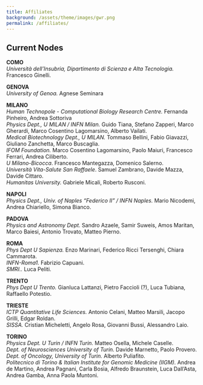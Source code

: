 ```yaml
---
title: Affiliates
background: /assets/theme/images/gwr.png
permalink: /affiliates/
---
```


## Current Nodes

**COMO**  
*Università dell’Insubria, Dipartimento di Scienza e Alta Tecnologia.* Francesco Ginelli.

**GENOVA**  
*University of Genoa.* Agnese Seminara  

**MILANO**  
*Human Technopole - Computational Biology Research Centre.* Fernanda Pinheiro, Andrea Sottoriva  
*Physics Dept., U MILAN / INFN Milan.* Guido Tiana, Stefano Zapperi, Marco Gherardi, Marco Cosentino Lagomarsino, Alberto Vailati.  
*Medical Biotechnology Dept., U MILAN.* Tommaso Bellini, Fabio Giavazzi, Giuliano Zanchetta, Marco Buscaglia.  
*IFOM Foundation.* Marco Cosentino Lagomarsino, Paolo Maiuri, Francesco Ferrari, Andrea Ciliberto.  
*U Milano-Bicocca*. Francesco Mantegazza, Domenico Salerno.  
 *Università Vita-Salute San Raffaele*. Samuel Zambrano, Davide Mazza, Davide Cittaro.  
 *Humanitas University.* Gabriele Micali, Roberto Rusconi.  

**NAPOLI**  
*Physics Dept., Univ. of Naples “Federico II” / INFN Naples.* Mario Nicodemi, Andrea Chiariello, Simona Bianco.  

**PADOVA**  
*Physics and Astronomy Dept.* Sandro Azaele, Samir Suweis, Amos Maritan, Marco Baiesi, Antonio Trovato, Matteo Pierno.  

**ROMA**  
*Phys Dept U Sapienza.* Enzo Marinari, Federico Ricci Tersenghi, Chiara Cammarota.  
*INFN-Roma1.* Fabrizio Capuani.  
*SMRI..* Luca Peliti.  

**TRENTO**  
*Phys Dept U Trento.* Gianluca Lattanzi, Pietro Faccioli (?), Luca Tubiana, Raffaello Potestio.  

**TRIESTE**   
*ICTP Quantitative Life Sciences.* Antonio Celani, Matteo Marsili, Jacopo Grilli, Edgar Roldan.  
*SISSA.* Cristian Micheletti, Angelo Rosa, Giovanni Bussi, Alessandro Laio.  

**TORINO**  
*Physics Dept. U Turin / INFN Turin.* Matteo Osella, Michele Caselle.  
*Dept. of Neurosciences University of Turin.* Davide Marnetto, Paolo Provero.  
*Dept. of Oncology, University of Turin.* Alberto Puliafito.  
*Politecnico di Torino & Italian Institute for Genomic Medicine (IIGM).* Andrea de Martino, Andrea Pagnani, Carla Bosia, Alfredo Braunstein, Luca Dall’Asta, Andrea Gamba, Anna Paola Muntoni.  


